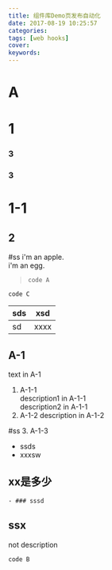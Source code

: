 ```yaml
---
title: 组件库Demo页发布自动化
date: 2017-08-19 10:25:57
categories:
tags: [web hooks]
cover:
keywords:
---
```


# A
# 1

### 3

### 3

# 1-1

## 2

#ss
i'm an apple.     
i'm an egg.       
> ```             
> code A           
> ```      
```
code C
```

|sds|xsd|
|--|:--:|
|sd|xxxx|

 ## A-1             
                  
text in A-1       
                  
1. A-1-1           
description1 in A-1-1   
description2 in A-1-1
2. A-1-2
description in A-1-2

#ss
3. A-1-3

 - ssds  
  - xxxsw 
## xx是多少
    - ### sssd

## ssx
not description

~~~
code B
~~~

